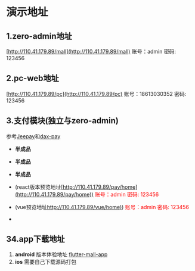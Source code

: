 # 演示地址

## 1.zero-admin地址
[http://110.41.179.89/mall](http://110.41.179.89/mall)   账号：admin 密码: 123456

## 2.pc-web地址
[http://110.41.179.89/pc](http://110.41.179.89/pc)    账号：18613030352 密码: 123456

## 3.支付模块(独立与zero-admin)
参考[Jeepay](https://github.com/jeecgboot/jeepay)和[dax-pay](https://gitee.com/dromara/dax-pay)

* **半成品**
* **半成品**
* **半成品**
* (react版本预览地址[http://110.41.179.89/pay/home](http://110.41.179.89/pay/home))<span  style="color: red;"> 账号：admin 密码: 123456</span>
* (vue预览地址[http://110.41.179.89/vue/home)](http://110.41.179.89/vue/home))<span  style="color: red;"> 账号：admin 密码: 123456</span>

* 
## 34.app下载地址
1. **android** 版本体验地址 [flutter-mall-app](https://www.pgyer.com/OoW2Zy)
2. **ios** 需要自己下载源码打包

